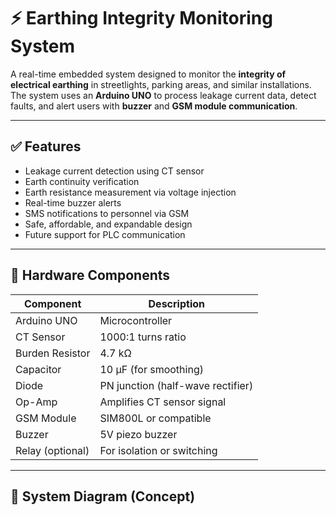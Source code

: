 # ⚡ Earthing Integrity Monitoring System

A real-time embedded system designed to monitor the **integrity of electrical earthing** in streetlights, parking areas, and similar installations. The system uses an **Arduino UNO** to process leakage current data, detect faults, and alert users with **buzzer** and **GSM module communication**.

---

## ✅ Features

- Leakage current detection using CT sensor
- Earth continuity verification
- Earth resistance measurement via voltage injection
- Real-time buzzer alerts
- SMS notifications to personnel via GSM
- Safe, affordable, and expandable design
- Future support for PLC communication

---

## 🔩 Hardware Components

| Component         | Description                         |
|------------------|-------------------------------------|
| Arduino UNO       | Microcontroller                     |
| CT Sensor         | 1000:1 turns ratio                  |
| Burden Resistor   | 4.7 kΩ                              |
| Capacitor         | 10 μF (for smoothing)               |
| Diode             | PN junction (half-wave rectifier)   |
| Op-Amp            | Amplifies CT sensor signal          |
| GSM Module        | SIM800L or compatible               |
| Buzzer            | 5V piezo buzzer                     |
| Relay (optional)  | For isolation or switching          |

---

## 📐 System Diagram (Concept)

